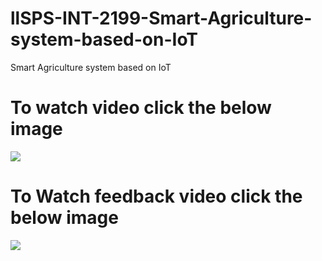 # llSPS-INT-2199-Smart-Agriculture-system-based-on-IoT
Smart Agriculture system based on IoT
# To watch video click the below image
[![](http://img.youtube.com/vi/8Xy7rpcii-I/0.jpg)](http://www.youtube.com/watch?v=8Xy7rpcii-I "smart agriculture")
# To Watch feedback video click the below image
[![](http://img.youtube.com/vi/-RiCybHQfwk/0.jpg)](http://www.youtube.com/watch?v=-RiCybHQfwk "#HappyIntern")

